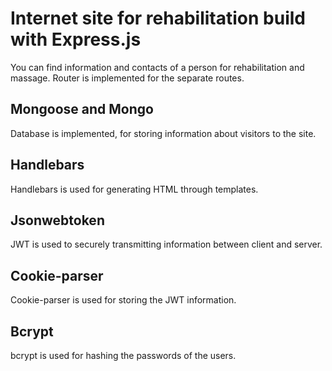 # Internet site for rehabilitation build with **Express.js**

You can find information and contacts of a person for rehabilitation and massage. Router is implemented for the separate routes.

## **Mongoose** and **Mongo**

Database is implemented, for storing information about visitors to the site.

## **Handlebars**

Handlebars is used for generating HTML through templates.

## **Jsonwebtoken**

JWT is used to securely transmitting information between client and server.

## **Cookie-parser**

Cookie-parser is used for storing the JWT information.

## **Bcrypt**

bcrypt is used for hashing the passwords of the users.
